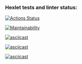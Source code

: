 ### Hexlet tests and linter status:
[![Actions Status](https://github.com/mi-sanity/python-project-49/actions/workflows/hexlet-check.yml/badge.svg)](https://github.com/mi-sanity/python-project-49/actions)

[![Maintainability](https://api.codeclimate.com/v1/badges/2d55daab74e08ab756a6/maintainability)](https://codeclimate.com/github/mi-sanity/python-project-49/maintainability)

[![asciicast](https://asciinema.org/a/JGDrrIgUAqmWEZW0C2APg78Or.svg)](https://asciinema.org/a/JGDrrIgUAqmWEZW0C2APg78Or)

[![asciicast](https://asciinema.org/a/TXRxXSUJMm7h4xKvoM0TXmfVE.svg)](https://asciinema.org/a/TXRxXSUJMm7h4xKvoM0TXmfVE)

[![asciicast](https://asciinema.org/a/vEsgEmArIUipL8Vr2J4bHuGz5.svg)](https://asciinema.org/a/vEsgEmArIUipL8Vr2J4bHuGz5)
